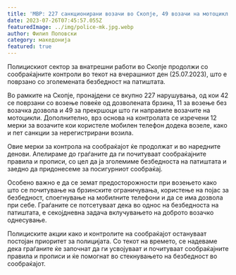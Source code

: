 ```yaml
---
title: 'МВР: 227 санкционирани возачи во Скопје, 49 возачи на мотоцикл - 26 ЈУЛИ 2023'
date: 2023-07-26T07:45:57.055Z
featuredImage: ../img/police-mk.jpg.webp
author: Филип Поповски
category: македонија
featured: true
---
```

Полицискиот сектор за внатрешни работи во Скопје продолжи со сообраќајните контроли во текот на вчерашниот ден (25.07.2023), што е поврзано со зголемената безбедност на патиштата.

Во рамките на Скопје, пронајдени се вкупно 227 нарушувања, од кои 42 се поврзани со возење повеќе од дозволената брзина, 11 за возење без возачка дозвола и 49 за прекршоци што ги направиле возачите на мотоцикли. Дополнително, врз основа на контролата се изречени 12 мерки за возачите кои користеле мобилен телефон додека возеле, како и пет санкции за нерегистрирани возила.

Овие мерки за контрола на сообраќајот ќе продолжат и во наредните денови. Апелираме до граѓаните да ги почитуваат сообраќајните правила и прописи, со цел да ја зголемиме безбедноста на патиштата и заедно да придонесеме за посигурниот сообраќај.

Особено важно е да се земат предосторожности при возењето како што се почитување на брзинските ограничувања, користење на појас за безбедност, споегнување на мобилните телефони и да се има дозвола при себе. Граѓаните се потсетуваат дека во однос на безбедноста на патиштата, е секојдневна задача вклучувањето на доброто возачко однесување.

Полициските акции како и контролите на сообраќајот остануваат постојан приоритет за полицијата. Со текот на времето, се надеваме дека граѓаните ќе започнат да ги усвојуваат и почитуваат сообраќајните правила и прописи и ќе помогнат во стекнувањето на безбедност во сообраќајот.
